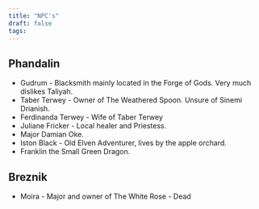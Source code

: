 ```yaml
---
title: "NPC's"
draft: false
tags:
---
```


**Phandalin**
--- 
- Gudrum - Blacksmith mainly located in the Forge of Gods. Very much dislikes Taliyah.
- Taber Terwey - Owner of The Weathered Spoon. Unsure of Sinemi Drianish.
- Ferdinanda Terwey - Wife of Taber Terwey
- Juliane Fricker - Local healer and Priestess.
- Major Damian Oke.
- Iston Black - Old Elven Adventurer, lives by the apple orchard. 
- Franklin the Small Green Dragon.

Breznik
---
- Moira - Major and owner of The White Rose - Dead
